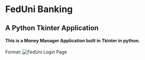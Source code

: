 # FedUni Banking
## A Python Tkinter Application

#### This is a Money Manager Application built in Tkinter in python.

Format: ![FedUni Login Page](/images/sc1.png)
